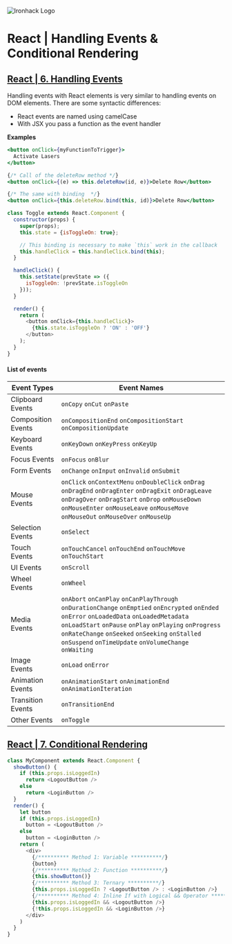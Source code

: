 ![Ironhack Logo](https://i.imgur.com/1QgrNNw.png)

# React | Handling Events & Conditional Rendering


## [React | 6. Handling Events](https://reactjs.org/docs/handling-events.html)


Handling events with React elements is very similar to handling events on DOM elements. There are some syntactic differences:

- React events are named using camelCase
- With JSX you pass a function as the event handler

**Examples**
```jsx
<button onClick={myFunctionToTrigger}>
  Activate Lasers
</button>
```

```jsx
{/* Call of the deleteRow method */}
<button onClick={(e) => this.deleteRow(id, e)}>Delete Row</button>

{/* The same with binding  */}
<button onClick={this.deleteRow.bind(this, id)}>Delete Row</button>
```

```javascript
class Toggle extends React.Component {
  constructor(props) {
    super(props);
    this.state = {isToggleOn: true};

    // This binding is necessary to make `this` work in the callback
    this.handleClick = this.handleClick.bind(this);
  }

  handleClick() {
    this.setState(prevState => ({
      isToggleOn: !prevState.isToggleOn
    }));
  }

  render() {
    return (
      <button onClick={this.handleClick}>
        {this.state.isToggleOn ? 'ON' : 'OFF'}
      </button>
    );
  }
}
```

#### List of events

Event Types | Event Names
-- | --
Clipboard Events | `onCopy` `onCut` `onPaste`
Composition Events | `onCompositionEnd` `onCompositionStart` `onCompositionUpdate`
Keyboard Events | `onKeyDown` `onKeyPress` `onKeyUp`
Focus Events | `onFocus` `onBlur`
Form Events | `onChange` `onInput` `onInvalid` `onSubmit`
Mouse Events | `onClick` `onContextMenu` `onDoubleClick` `onDrag` `onDragEnd` `onDragEnter` `onDragExit` `onDragLeave` `onDragOver` `onDragStart` `onDrop` `onMouseDown` `onMouseEnter` `onMouseLeave` `onMouseMove` `onMouseOut` `onMouseOver` `onMouseUp`
Selection Events | `onSelect`
Touch Events | `onTouchCancel` `onTouchEnd` `onTouchMove` `onTouchStart`
UI Events | `onScroll`
Wheel Events | `onWheel`
Media Events | `onAbort` `onCanPlay` `onCanPlayThrough` `onDurationChange` `onEmptied` `onEncrypted` `onEnded` `onError` `onLoadedData` `onLoadedMetadata` `onLoadStart` `onPause` `onPlay` `onPlaying` `onProgress` `onRateChange` `onSeeked` `onSeeking` `onStalled` `onSuspend` `onTimeUpdate` `onVolumeChange` `onWaiting`
Image Events | `onLoad` `onError`
Animation Events | `onAnimationStart` `onAnimationEnd` `onAnimationIteration`
Transition Events | `onTransitionEnd`
Other Events | `onToggle`



## [React | 7. Conditional Rendering](https://reactjs.org/docs/conditional-rendering.html)


```javascript
class MyComponent extends React.Component {
  showButton() {
    if (this.props.isLoggedIn)
      return <LogoutButton />
    else 
      return <LoginButton />
  }
  render() {
    let button
    if (this.props.isLoggedIn)
      button = <LogoutButton />
    else 
      button = <LoginButton />
    return (
      <div>
        {/********** Method 1: Variable **********/}
        {button}
        {/********** Method 2: Function **********/}
        {this.showButton()}
        {/********** Method 3: Ternary **********/}
        {this.props.isLoggedIn ? <LogoutButton /> : <LoginButton />}
        {/********** Method 4: Inline If with Logical && Operator **********/}
        {this.props.isLoggedIn && <LogoutButton />}        
        {!this.props.isLoggedIn && <LoginButton />}        
      </div>
    )
  }
}
```

